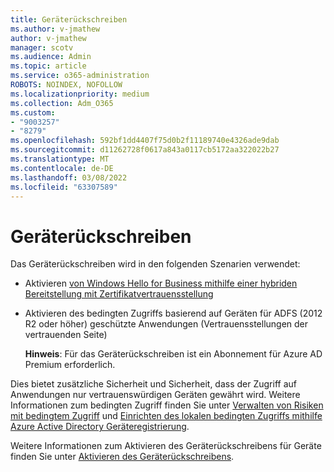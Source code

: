 ```yaml
---
title: Geräterückschreiben
ms.author: v-jmathew
author: v-jmathew
manager: scotv
ms.audience: Admin
ms.topic: article
ms.service: o365-administration
ROBOTS: NOINDEX, NOFOLLOW
ms.localizationpriority: medium
ms.collection: Adm_O365
ms.custom:
- "9003257"
- "8279"
ms.openlocfilehash: 592bf1dd4407f75d0b2f11189740e4326ade9dab
ms.sourcegitcommit: d11262728f0617a843a0117cb5172aa322022b27
ms.translationtype: MT
ms.contentlocale: de-DE
ms.lasthandoff: 03/08/2022
ms.locfileid: "63307589"
---
```

# <a name="device-writeback"></a>Geräterückschreiben

Das Geräterückschreiben wird in den folgenden Szenarien verwendet:

- Aktivieren [von Windows Hello for Business mithilfe einer hybriden Bereitstellung mit Zertifikatvertrauensstellung](https://docs.microsoft.com/windows/security/identity-protection/hello-for-business/hello-hybrid-cert-trust-prereqs#device-registration)
- Aktivieren des bedingten Zugriffs basierend auf Geräten für ADFS (2012 R2 oder höher) geschützte Anwendungen (Vertrauensstellungen der vertrauenden Seite)

    **Hinweis**: Für das Geräterückschreiben ist ein Abonnement für Azure AD Premium erforderlich.

Dies bietet zusätzliche Sicherheit und Sicherheit, dass der Zugriff auf Anwendungen nur vertrauenswürdigen Geräten gewährt wird. Weitere Informationen zum bedingten Zugriff finden Sie unter [Verwalten von Risiken mit bedingtem Zugriff](https://docs.microsoft.com/azure/active-directory/conditional-access/overview) und [Einrichten des lokalen bedingten Zugriffs mithilfe Azure Active Directory Geräteregistrierung](https://docs.microsoft.com/azure/active-directory/devices/overview).

Weitere Informationen zum Aktivieren des Geräterückschreibens für Geräte finden Sie unter [Aktivieren des Geräterückschreibens](https://docs.microsoft.com/azure/active-directory/hybrid/how-to-connect-device-writeback).
